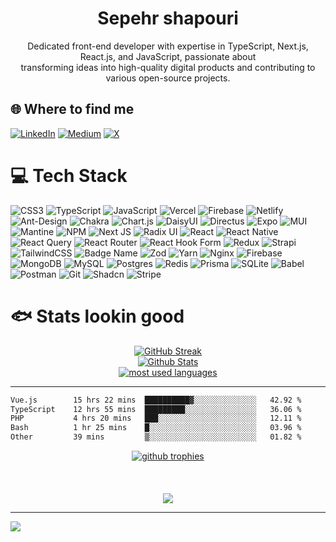 <div align="center">
<h1>Sepehr shapouri</h1>
Dedicated front-end developer with expertise in TypeScript, Next.js, React.js, and JavaScript, passionate about<br>transforming ideas into high-quality digital products and contributing to various open-source projects.
</div>

## 🌐 Where to find me
[![LinkedIn](https://img.shields.io/badge/LinkedIn-%230077B5.svg?logo=linkedin&logoColor=white)](https://linkedin.com/in/sepehrshapouri) [![Medium](https://img.shields.io/badge/Medium-12100E?logo=medium&logoColor=white)](https://medium.com/@sepehrshapouri) [![X](https://img.shields.io/badge/X-black.svg?logo=X&logoColor=white)](https://x.com/sepehrshapouri) 

# 💻 Tech Stack
![CSS3](https://img.shields.io/badge/css3-%231572B6.svg?style=for-the-badge&logo=css3&logoColor=white) ![TypeScript](https://img.shields.io/badge/typescript-%23007ACC.svg?style=for-the-badge&logo=typescript&logoColor=white) ![JavaScript](https://img.shields.io/badge/javascript-%23323330.svg?style=for-the-badge&logo=javascript&logoColor=%23F7DF1E) ![Vercel](https://img.shields.io/badge/vercel-%23000000.svg?style=for-the-badge&logo=vercel&logoColor=white) ![Firebase](https://img.shields.io/badge/firebase-%23039BE5.svg?style=for-the-badge&logo=firebase) ![Netlify](https://img.shields.io/badge/netlify-%23000000.svg?style=for-the-badge&logo=netlify&logoColor=#00C7B7) ![Ant-Design](https://img.shields.io/badge/-AntDesign-%230170FE?style=for-the-badge&logo=ant-design&logoColor=white) ![Chakra](https://img.shields.io/badge/chakra-%234ED1C5.svg?style=for-the-badge&logo=chakraui&logoColor=white) ![Chart.js](https://img.shields.io/badge/chart.js-F5788D.svg?style=for-the-badge&logo=chart.js&logoColor=white) ![DaisyUI](https://img.shields.io/badge/daisyui-5A0EF8?style=for-the-badge&logo=daisyui&logoColor=white) ![Directus](https://img.shields.io/badge/directus-%2364f.svg?style=for-the-badge&logo=directus&logoColor=white) ![Expo](https://img.shields.io/badge/expo-1C1E24?style=for-the-badge&logo=expo&logoColor=#D04A37) ![MUI](https://img.shields.io/badge/MUI-%230081CB.svg?style=for-the-badge&logo=mui&logoColor=white) ![Mantine](https://img.shields.io/badge/Mantine-ffffff?style=for-the-badge&logo=Mantine&logoColor=339af0) ![NPM](https://img.shields.io/badge/NPM-%23CB3837.svg?style=for-the-badge&logo=npm&logoColor=white) ![Next JS](https://img.shields.io/badge/Next-black?style=for-the-badge&logo=next.js&logoColor=white) ![Radix UI](https://img.shields.io/badge/radix%20ui-161618.svg?style=for-the-badge&logo=radix-ui&logoColor=white) ![React](https://img.shields.io/badge/react-%2320232a.svg?style=for-the-badge&logo=react&logoColor=%2361DAFB) ![React Native](https://img.shields.io/badge/react_native-%2320232a.svg?style=for-the-badge&logo=react&logoColor=%2361DAFB) ![React Query](https://img.shields.io/badge/-React%20Query-FF4154?style=for-the-badge&logo=react%20query&logoColor=white) ![React Router](https://img.shields.io/badge/React_Router-CA4245?style=for-the-badge&logo=react-router&logoColor=white) ![React Hook Form](https://img.shields.io/badge/React%20Hook%20Form-%23EC5990.svg?style=for-the-badge&logo=reacthookform&logoColor=white) ![Redux](https://img.shields.io/badge/redux-%23593d88.svg?style=for-the-badge&logo=redux&logoColor=white) ![Strapi](https://img.shields.io/badge/strapi-%232E7EEA.svg?style=for-the-badge&logo=strapi&logoColor=white) ![TailwindCSS](https://img.shields.io/badge/tailwindcss-%2338B2AC.svg?style=for-the-badge&logo=tailwind-css&logoColor=white) ![Badge Name](https://img.shields.io/badge/tRPC-%232596BE.svg?style=for-the-badge&logo=tRPC&logoColor=white) ![Zod](https://img.shields.io/badge/zod-%233068b7.svg?style=for-the-badge&logo=zod&logoColor=white) ![Yarn](https://img.shields.io/badge/yarn-%232C8EBB.svg?style=for-the-badge&logo=yarn&logoColor=white) ![Nginx](https://img.shields.io/badge/nginx-%23009639.svg?style=for-the-badge&logo=nginx&logoColor=white) ![Firebase](https://img.shields.io/badge/firebase-a08021?style=for-the-badge&logo=firebase&logoColor=ffcd34) ![MongoDB](https://img.shields.io/badge/MongoDB-%234ea94b.svg?style=for-the-badge&logo=mongodb&logoColor=white) ![MySQL](https://img.shields.io/badge/mysql-4479A1.svg?style=for-the-badge&logo=mysql&logoColor=white) ![Postgres](https://img.shields.io/badge/postgres-%23316192.svg?style=for-the-badge&logo=postgresql&logoColor=white) ![Redis](https://img.shields.io/badge/redis-%23DD0031.svg?style=for-the-badge&logo=redis&logoColor=white) ![Prisma](https://img.shields.io/badge/Prisma-3982CE?style=for-the-badge&logo=Prisma&logoColor=white) ![SQLite](https://img.shields.io/badge/sqlite-%2307405e.svg?style=for-the-badge&logo=sqlite&logoColor=white) ![Babel](https://img.shields.io/badge/Babel-F9DC3e?style=for-the-badge&logo=babel&logoColor=black) ![Postman](https://img.shields.io/badge/Postman-FF6C37?style=for-the-badge&logo=postman&logoColor=white) ![Git](https://img.shields.io/badge/git-%23F05033.svg?style=for-the-badge&logo=git&logoColor=white) ![Shadcn](https://img.shields.io/badge/shadcn-%23000.svg?style=for-the-badge) ![Stripe](https://img.shields.io/badge/stripe-%23a855f7.svg?style=for-the-badge&logo=stripe&logoColor=ffffff)


# 🐟 Stats lookin good
<div align="center">
  <a href="https://git.io/streak-stats"><img src="https://streak-stats.demolab.com?user=sepehrshapouri&theme=gotham&hide_border=false" alt="GitHub Streak" /></a>
  <br/>
  <a href="https://github.com/anuraghazra/github-readme-stats">
    <img src="https://github-readme-stats.vercel.app/api?username=sepehrshapouri&show_icons=true&hide_border=false&theme=gotham&rank_icon=github" alt="Github Stats"/>
  </a>
  <br/>
  <a href="(https://github.com/anuraghazra/github-readme-stats)">
    <img alt="most used languages" src="https://github-readme-stats.vercel.app/api/top-langs/?username=sepehrshapouri&layout=compact&hide_border=false&theme=gotham"/>
  </a>
</div>

<hr/>
<!--START_SECTION:waka-->

```txt
Vue.js        15 hrs 22 mins  ██████████▓░░░░░░░░░░░░░░   42.92 %
TypeScript    12 hrs 55 mins  █████████░░░░░░░░░░░░░░░░   36.06 %
PHP           4 hrs 20 mins   ███░░░░░░░░░░░░░░░░░░░░░░   12.11 %
Bash          1 hr 25 mins    █░░░░░░░░░░░░░░░░░░░░░░░░   03.96 %
Other         39 mins         ▒░░░░░░░░░░░░░░░░░░░░░░░░   01.82 %
```

<!--END_SECTION:waka-->
<div align="center">
  <a href="https://github-profile-trophy.vercel.app">
    <img src="https://github-profile-trophy.vercel.app/?username=sepehrshapouri&theme=tokyonight" alt="github trophies" />
  </a>
</div>
<br/>
<br/>
<br/>
<div align="center"><img src="https://user-images.githubusercontent.com/74038190/225813708-98b745f2-7d22-48cf-9150-083f1b00d6c9.gif"/></div>



---
[![](https://visitcount.itsvg.in/api?id=sepehrshapouri&icon=1&color=9)](https://visitcount.itsvg.in)

